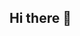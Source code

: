 ## Hi there 👋

<!--
**dhanyashri-g/dhanyashri-g** is a ✨ _special_ ✨ repository because its `README.md` (this file) appears on your GitHub profile.

# SPECIALITY

<div style="display: flex; gap: 10px; flex-wrap: wrap;">

  <div style="flex: 1; min-width: 300px; border: 1px solid #ccc; padding: 15px; border-radius: 10px;">
    <h3>1. Bioinformatics</h3>
    <ul>
      <li>E-Health & Ethics in Bioinformatics</li>
      <li>Bioinformatics Data Processing</li>
      <li>Sequence & Structure Analysis</li>
      <li>Informatics Pathology</li>
      <li>Health Informatics</li>
    </ul>
  </div>

  <div style="flex: 1; min-width: 300px; border: 1px solid #ccc; padding: 15px; border-radius: 10px;">
    <h3>2. Data</h3>
    <ul>
      <li>Database</li>
      <li>Database Management</li>
      <li>Data Analysis</li>
      <li>Data Structure & Algorithm</li>
      <li>Object Oriented Analysis & Design</li>
      <li>System Analysis & Design</li>
    </ul>
  </div>

  <div style="flex: 1; min-width: 300px; border: 1px solid #ccc; padding: 15px; border-radius: 10px;">
    <h3>3. Biology / Chemistry</h3>
    <ul>
      <li>Biochemistry</li>
      <li>Applied Chemistry</li>
      <li>Microbiology</li>
      <li>Molecular Biology</li>
      <li>General Genetics</li>
      <li>Cell & Tissue Biology</li>
    </ul>
  </div>

</div> 
